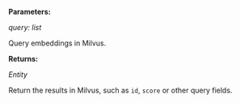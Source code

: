 **Parameters:**

*query: list*

Query embeddings in Milvus.


**Returns:** 

*Entity*

Return the results in Milvus, such as `id`, `score` or other query fields.